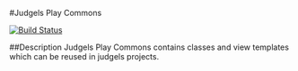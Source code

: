 #Judgels Play Commons

[![Build Status](https://travis-ci.org/ia-toki/judgels-play-commons.svg?branch=master)](https://travis-ci.org/ia-toki/judgels-play-commons)

##Description
Judgels Play Commons contains classes and view templates which can be reused in judgels projects.

